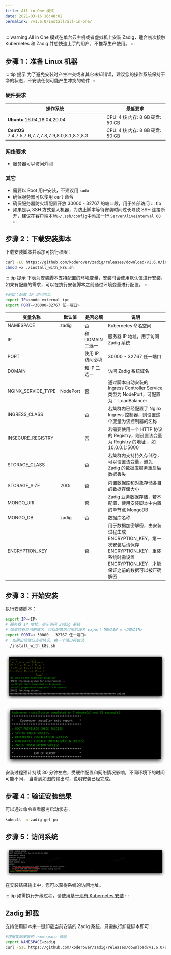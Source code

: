 ```yaml
---
title: All in One 模式
date: 2021-03-16 16:48:02
permalink: /v1.6.0/install/all-in-one/
---
```

::: warning
 All in One 模式在单台云主机或者虚拟机上安装 Zadig，适合初次接触 Kubernetes 和 Zadig 并想快速上手的用户，不推荐生产使用。
:::
## 步骤 1：准备 Linux 机器

::: tip 提示
为了避免安装时产生冲突或者其它未知错误，建议您的操作系统保持干净的状态，不安装任何可能产生冲突的软件
:::

### 硬件要求

|  操作系统                                               |  最低要求                         |
| ------------------------------------------------------ | ---------------------------------|
| **Ubuntu** 16.04,18.04,20.04                           | CPU: 4 核  内存: 8 GB  硬盘: 50 GB |
| **CentOS** 7.4,7.5,7.6,7.7,7.8,7.9,8.0,8.1,8.2,8.3     | CPU: 4 核  内存: 8 GB  硬盘: 50 GB |


### 网络要求
- 服务器可以访问外网

### 其它
- 需要以 Root 用户安装，不建议用 `sudo`
- 确保服务器可以使用 `curl` 命令
- 确保服务器防火墙配置开放 30000 - 32767 的端口段，用于外部访问
::: tip
- 如果是以 SSH 方式登入机器，为防止脚本等待安装时间过长导致 SSH 连接断开，建议在客户端本地`~/.ssh/config`中添加一行 `ServerAliveInterval 60`
:::

## 步骤 2：下载安装脚本

下载安装脚本并添加可执行权限：

```bash
curl -LO https://github.com/koderover/zadig/releases/download/v1.6.0/install_with_k8s.sh
chmod +x ./install_with_k8s.sh
```

::: tip 提示
下表为安装脚本支持配置的环境变量，安装时会使用默认值进行安装，如果有配置的需求，可以在执行安装脚本之前通过环境变量进行配置。
:::

```bash
#例如：配置 IP 访问地址
export IP=<node external ip>
export PORT=<30000~32767 任一端口>
```

 | 变量名称           | 默认值   | 是否必填         | 说明                                                                                                                                                  |
 |--------------------|----------|------------------|-------------------------------------------------------------------------------------------------------------------------------------------------------|
 | NAMESPACE          | zadig    | 否               | Kubernetes 命名空间                                                                                                                                   |
 | IP                 |          | 和 DOMAIN 二选一 | 服务器 IP 地址，用于访问 Zadig 系统                                                                                                                   |
 | PORT               |          | 使用 IP 访问必填 | 30000 - 32767 任一端口                                                                                                                                |
 | DOMAIN             |          | 和 IP 二选一     | 访问 Zadig 系统域名                                                                                                                                   |
 | NGINX_SERVICE_TYPE | NodePort | 否               | 通过脚本自动安装的 Ingress Controller Service 类型为 NodePort，可配置为： LoadBalancer                                                                |
 | INGRESS_CLASS      |          | 否               | 若集群内已经配置了 Nginx Ingress 控制器，则设置这个变量为该控制器的名称                                                                               |
 | INSECURE_REGISTRY  |          | 否               | 若需要使用一个 HTTP 协议的 Registry，则设置该变量为 Registry 的地址 ，如 10.0.0.1:5000                                                                |
 | STORAGE_CLASS      |          | 否               | 若集群内支持持久存储卷，可以设置该变量，避免 Zadig 的数据库服务重启后数据丢失                                                                         |
 | STORAGE_SIZE       | 20Gi     | 否               | 内置数据库和对象存储各自的数据存储大小                                                                                                                |
 | MONGO_URI          |          | 否               | Zadig 业务数据存储，若不配置，使用安装脚本中内置的单节点 MongoDB                                                                                      |
 | MONGO_DB           | zadig    | 否               | 数据库名称                                                                                                                                            |
 | ENCRYPTION_KEY     |          | 否               | 用于数据加密解密，由安装过程生成 ENCRYPTION_KEY，第一次安装后请保存 ENCRYPTION_KEY，重装系统时需设置 ENCRYPTION_KEY，才能保证之前的数据可以被正确解密 |

## 步骤 3：开始安装
执行安装脚本：

```bash
export IP=<IP>
# 服务器 IP 地址，用于访问 Zadig 系统
# 如果您有自己的域名，可以配置您可用的域名 export DOMAIN = <DOMAIN>
export PORT=< 30000 - 32767 任一端口>
#  如果出现端口占用情况，换一个端口再尝试
 ./install_with_k8s.sh
```

![安装参数输入](./_images/all_in_one_install_prompt.png)


![预期安装结果](./_images/all_in_one_success.png)

安装过程预计持续 30 分钟左右，受硬件配置和网络情况影响，不同环境下的时间可能不同，
当看到如图的输出时，说明安装已经完成。
## 步骤 4：验证安装结果

可以通过命令查看服务启动状态：

```bash
kubectl -n zadig get po
```
## 步骤 5：访问系统

![预期安装结果](./_images/get_endpoint.png)

在安装结果输出中，您可以获得系统的访问地址。

::: tip
如需执行升级过程，请使用[基于现有 Kubernetes 安装](/v1.6.0/install/install-on-k8s/#步骤-4-开始安装)
:::
## Zadig 卸载

支持使用脚本来一键卸载当前安装的 Zadig 系统，只需执行卸载脚本即可：

```bash
#根据实际安装的 namespace 修改
export NAMESPACE=zadig
curl -SsL https://github.com/koderover/zadig/releases/download/v1.6.0/uninstall.sh |bash
```
